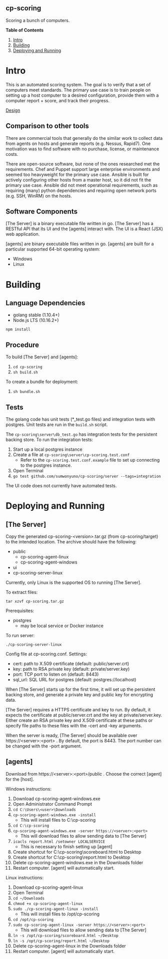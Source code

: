 cp-scoring
-----

Scoring a bunch of computers.

__Table of Contents__
1. [Intro](#intro)
1. [Building](#building)
1. [Deploying and Running](#deploying-and-running)

# Intro

This is an automated scoring system. The goal is to verify that a set of computers meet standards. The primary use case is to train people on setting up a host computer to a desired configuration, provide them with a computer report + score, and track their progress.

[Design](DESIGN.md)


## Comparison to other tools

There are commercial tools that generally do the similar work to collect data from agents on hosts and generate reports (e.g. Nessus, Rapid7). One motivation was to find software with no purchase, license, or maintenance costs.

There are open-source software, but none of the ones researched met the requirements. Chef and Puppet support large enterprise environments and seemed too heavyweight for the primary use case. Ansible is built for actively configuring other hosts from a master host, so it did not fit the primary use case. Ansible did not meet operational requirements, such as requiring (many) python dependencies and requiring open network ports (e.g. SSH, WinRM) on the hosts.

## Software Components

[The Server] is a binary executable file written in go. [The Server] has a RESTful API that its UI and the [agents] interact with. The UI is a React (JSX) web application.

[agents] are binary executable files written in go. [agents] are built for a particular supported 64-bit operating system:
* Windows
* Linux

# Building

## Language Dependencies

* golang stable (1.10.4+)
* Node.js LTS (10.16.2+)

```
npm install
```

## Procedure

To build [The Server] and [agents]:

1. `cd cp-scoring`
1. `sh build.sh`

To create a bundle for deployment:
1. `sh bundle.sh`

## Tests

The golang code has unit tests (*_test.go files) and integration tests with postgres. Unit tests are run in the `build.sh` script.

The `cp-scoring\server\db_test.go` has integration tests for the persistent backing store. To run the integration tests:
1. Start up a local postgres instance
1. Create a file at `cp-scoring\server\cp-scoring.test.conf`
   - Refer to the `cp-scoring.test.conf.example` file to set up connecting to the postgres instance.
1. Open Terminal
1. `go test github.com/sumwonyuno/cp-scoring/server --tags=integration`

The UI code does not currently have automated tests.

# Deploying and Running

## [The Server]

Copy the generated cp-scoring-\<version\>.tar.gz (from cp-scoring/target) to the intended location. The archive should have the following:
* public
  * cp-scoring-agent-linux
  * cp-scoring-agent-windows
* ui
* cp-scoring-server-linux

Currently, only Linux is the supported OS to running [The Server].

To extract files:

`tar xzvf cp-scoring.tar.gz`

Prerequisites:
- postgres
  - may be local service or Docker instance

To run server:

`./cp-scoring-server-linux`

Config file at cp-scoring.conf. Settings:

- cert: path to X.509 certificate (default: public/server.crt)
- key: path to RSA private key (default: private/server.key)
- port: TCP port to listen on (default: 8443)
- sql_url: SQL URL for postgres (default: postgres://localhost)

When [The Server] starts up for the first time, it will set up the persistent backing store, and generate a private key and public key for encrypting data.

[The Server] requires a HTTPS certificate and key to run. By default, it expects the certificate at public/server.crt and the key at private/server.key. Either create an RSA private key and X.509 certificate at these paths or specify file paths to these files with the -cert and -key arguments.

When the server is ready, [The Server] should be available over https://\<server\>:\<port\> . By default, the port is 8443. The port number can be changed with the -port argument.

## [agents]

Download from https://\<server\>:\<port\>/public . Choose the correct [agent] for the [host].

Windows instructions:
1. Download cp-scoring-agent-windows.exe
1. Open Administrator Command Prompt
1. `cd C:\Users\<user>\Downloads`
1. `cp-scoring-agent-windows.exe -install`
   - This will install files to C:\cp-scoring
1. `cd C:\cp-scoring`
1. `cp-scoring-agent-windows.exe -server https://<server>:<port>`
   - This will download files to allow sending data to [The Server]
1. `icacls report.html /setowner LOCALSERVICE`
   - This is necessary to finish setting up [agent]
1. Create shortcut for C:\cp-scoring\scoreboard.html to Desktop
1. Create shortcut for C:\cp-scoring\report.html to Desktop
1. Delete cp-scoring-agent-windows.exe in the Downloads folder
1. Restart computer. [agent] will automatically start.

Linux instructions:

1. Download cp-scoring-agent-linux
1. Open Terminal
1. `cd ~/Downloads`
1. `chmod +x cp-scoring-agent-linux`
1. `sudo ./cp-scoring-agent-linux -install`
   - This will install files to /opt/cp-scoring
1. `cd /opt/cp-scoring`
1. `sudo cp-scoring-agent-linux -server https://<server>:<port>`
   - This will download files to allow sending data to [The Server]
1. `ln -s /opt/cp-scoring/scoreboard.html ~/Desktop`
1. `ln -s /opt/cp-scoring/report.html ~/Desktop`
1. Delete cp-scoring-agent-linux in the Downloads folder
1. Restart computer. [agent] will automatically start.
